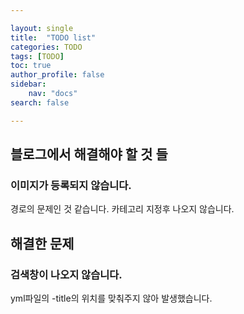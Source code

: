 ```yaml
---

layout: single
title:  "TODO list"
categories: TODO
tags: [TODO]
toc: true
author_profile: false
sidebar:
    nav: "docs"
search: false

---
```




## 블로그에서 해결해야 할 것 들

### 이미지가 등록되지 않습니다.

경로의 문제인 것 같습니다. 카테고리 지정후 나오지 않습니다.



## 해결한 문제

### 검색창이 나오지 않습니다.

yml파일의 -title의 위치를 맞춰주지 않아 발생했습니다.
